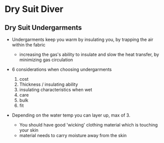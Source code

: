 # Dry Suit Diver

## Dry Suit Undergarments

* Undergarments keep you warm by insulating you, by trapping the air within the fabric
  * increasing the gas's ability to insulate and slow the heat transfer, by minimizing gas circulation

* 6 considerations when choosing undergarments
  1. cost
  2. Thickness / insulating ability
  3. insulating characteristics when wet
  4. care
  5. bulk
  6. fit

* Depending on the water temp you can layer up, max of 3.
  * You should have good 'wicking' clothing material which is touching your skin
  * material needs to carry moisture away from the skin
